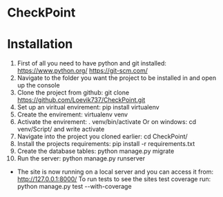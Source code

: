 # CheckPoint
# Installation
1) First of all you need to have python and git installed: https://www.python.org/ https://git-scm.com/
1) Navigate to the folder you want the project to be installed in and open up the console
2) Clone the project from github: git clone https://github.com/Loevik737/CheckPoint.git
3) Set up an viritual envirement: pip install virtualenv
4) Create the envirement: virtualenv venv
5) Activate the envirement: . venv/bin/activate Or on windows: cd venv/Script/ and write activate
6) Navigate into the project you cloned earlier: cd CheckPoint/
7) Install the projects requirements: pip install -r requirements.txt
8) Create the database tables: python manage.py migrate
9) Run the server: python manage.py runserver
- The site is now running on a local server and you can access it from: http://127.0.0.1:8000/
  To run tests to see the sites test coverage run: python manage.py test --with-coverage

